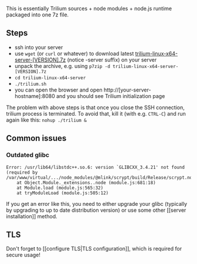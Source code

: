This is essentially Trilium sources + node modules + node.js runtime packaged into one 7z file.

## Steps

* ssh into your server
* use `wget` (or `curl` or whatever) to download latest [
trilium-linux-x64-server-[VERSION].7z](https://github.com/zadam/trilium/releases/latest) (notice -server suffix) on your server
* unpack the archive, e.g. using `p7zip -d trilium-linux-x64-server-[VERSION].7z`
* `cd trilium-linux-x64-server`
* `./trilium.sh`
* you can open the browser and open http://[your-server-hostname]:8080 and you should see Trilium initialization page

The problem with above steps is that once you close the SSH connection, trilium process is terminated. To avoid that, kill it (with e.g. `CTRL-C`) and run again like this: `nohup ./trilium &`

## Common issues

### Outdated glibc

```
Error: /usr/lib64/libstdc++.so.6: version `GLIBCXX_3.4.21' not found (required by /var/www/virtual/.../node_modules/@mlink/scrypt/build/Release/scrypt.node)
    at Object.Module._extensions..node (module.js:681:18)
    at Module.load (module.js:565:32)
    at tryModuleLoad (module.js:505:12)
```

If you get an error like this, you need to either upgrade your glibc (typically by upgrading to up to date distribution version) or use some other [[server installation]] method.

## TLS

Don't forget to [[configure TLS|TLS configuration]], which is required for secure usage!
